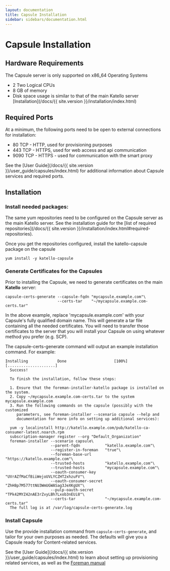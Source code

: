 ```yaml
---
layout: documentation
title: Capsule Installation
sidebar: sidebars/documentation.html
---
```


# Capsule Installation


## Hardware Requirements

The Capsule server is only supported on x86_64 Operating Systems

 * 2 Two Logical CPUs
 * 8 GB of memory
 * Disk space usage is similar to that of the main Katello server [Installation](/docs/{{ site.version }}/installation/index.html)


## Required Ports

At a minimum, the following ports need to be open to external connections for installation:

* 80 TCP - HTTP, used for provisioning purposes
* 443 TCP - HTTPS, used for web access and api communication
* 9090 TCP - HTTPS - used for communication with the smart proxy

See the [User Guide](/docs/{{ site.version }}/user_guide/capsules/index.html) for additional information about Capsule services and required ports.

## Installation

### Install needed packages:

The same yum repositories need to be configured on the Capsule server as the main Katello server. See the installation guide for the [list of required repositories](/docs/{{ site.version }}/installation/index.html#required-repositories).

Once you get the repositories configured, install the katello-capsule package on the capsule

```
yum install -y katello-capsule
```

### Generate Certificates for the Capsules

Prior to installing the Capsule, we need to generate certificates on the main **Katello** server:

```
capsule-certs-generate --capsule-fqdn "mycapsule.example.com"\
                       --certs-tar    "~/mycapsule.example.com-certs.tar"
```

In the above example, replace 'mycapsule.example.com' with your Capsule's fully qualified domain name. This will generate a tar file containing all the needed certificates. You will need to transfer those certificates to the server that you will install your Capsule on using whatever method you prefer (e.g. SCP).

The capsule-certs-generate command will output an example installation command. For example:

```
Installing             Done                     [100%] [.....................]
  Success!

  To finish the installation, follow these steps:

  1. Ensure that the foreman-installer-katello package is installed on the system.
  2. Copy ~/mycapsule.example.com-certs.tar to the system mycapsule.example.com
  3. Run the following commands on the capsule (possibly with the customized
     parameters, see foreman-installer --scenario capsule --help and
     documentation for more info on setting up additional services):

  yum -y localinstall http://katello.example.com/pub/katello-ca-consumer-latest.noarch.rpm
  subscription-manager register --org "Default_Organization"
  foreman-installer --scenario capsule\
                    --parent-fqdn           "katello.example.com"\
                    --register-in-foreman   "true"\
                    --foreman-base-url      "https://katello.example.com"\
                    --trusted-hosts         "katello.example.com"\
                    --trusted-hosts         "mycapsule.example.com"\
                    --oauth-consumer-key    "UVrAZfMaCfBiiWejoUVLYCZHT2xhzuFV"\
                    --oauth-consumer-secret "ZhH8p7M577ttNU3WmUGWASag3JeXKgUX"\
                    --pulp-oauth-secret     "TPk42MYZ42nAE3rZvyLBh7Lxob3nEUi8"\
                    --certs-tar             "~/mycapsule.example.com-certs.tar"
  The full log is at /var/log/capsule-certs-generate.log
```

### Install Capsule

Use the provide installation command from `capsule-certs-generate`, and tailor for your own purposes as needed.  The defaults will give you a Capsule ready for Content-related services.

See the [User Guide](/docs/{{ site.version }}/user_guide/capsules/index.html) to learn about setting up provisioning related services, as well as the [Foreman manual](http://theforeman.org/manuals/latest/index.html#4.3SmartProxies)
